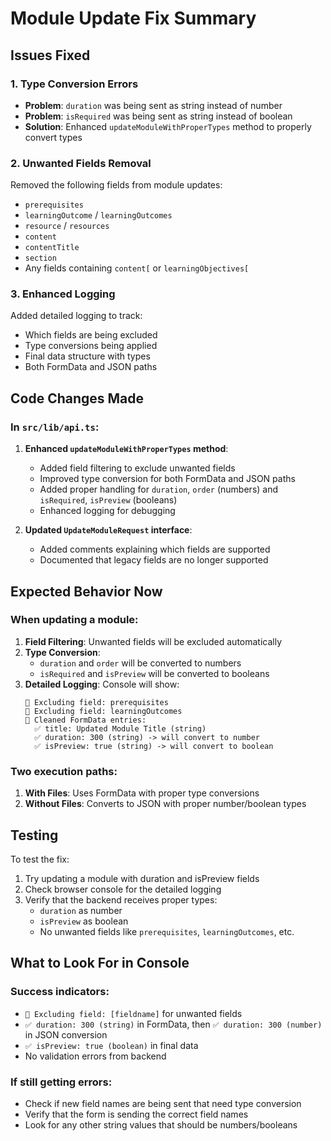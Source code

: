 # Module Update Fix Summary

## Issues Fixed

### 1. Type Conversion Errors
- **Problem**: `duration` was being sent as string instead of number
- **Problem**: `isRequired` was being sent as string instead of boolean
- **Solution**: Enhanced `updateModuleWithProperTypes` method to properly convert types

### 2. Unwanted Fields Removal
Removed the following fields from module updates:
- `prerequisites`
- `learningOutcome` / `learningOutcomes` 
- `resource` / `resources`
- `content`
- `contentTitle`
- `section`
- Any fields containing `content[` or `learningObjectives[`

### 3. Enhanced Logging
Added detailed logging to track:
- Which fields are being excluded
- Type conversions being applied
- Final data structure with types
- Both FormData and JSON paths

## Code Changes Made

### In `src/lib/api.ts`:

1. **Enhanced `updateModuleWithProperTypes` method**:
   - Added field filtering to exclude unwanted fields
   - Improved type conversion for both FormData and JSON paths
   - Added proper handling for `duration`, `order` (numbers) and `isRequired`, `isPreview` (booleans)
   - Enhanced logging for debugging

2. **Updated `UpdateModuleRequest` interface**:
   - Added comments explaining which fields are supported
   - Documented that legacy fields are no longer supported

## Expected Behavior Now

### When updating a module:
1. **Field Filtering**: Unwanted fields will be excluded automatically
2. **Type Conversion**: 
   - `duration` and `order` will be converted to numbers
   - `isRequired` and `isPreview` will be converted to booleans
3. **Detailed Logging**: Console will show:
   ```
   🚫 Excluding field: prerequisites
   🚫 Excluding field: learningOutcomes
   🧹 Cleaned FormData entries:
     ✅ title: Updated Module Title (string)
     ✅ duration: 300 (string) -> will convert to number
     ✅ isPreview: true (string) -> will convert to boolean
   ```

### Two execution paths:
1. **With Files**: Uses FormData with proper type conversions
2. **Without Files**: Converts to JSON with proper number/boolean types

## Testing

To test the fix:
1. Try updating a module with duration and isPreview fields
2. Check browser console for the detailed logging
3. Verify that the backend receives proper types:
   - `duration` as number
   - `isPreview` as boolean
   - No unwanted fields like `prerequisites`, `learningOutcomes`, etc.

## What to Look For in Console

### Success indicators:
- `🚫 Excluding field: [fieldname]` for unwanted fields
- `✅ duration: 300 (string)` in FormData, then `✅ duration: 300 (number)` in JSON conversion
- `✅ isPreview: true (boolean)` in final data
- No validation errors from backend

### If still getting errors:
- Check if new field names are being sent that need type conversion
- Verify that the form is sending the correct field names
- Look for any other string values that should be numbers/booleans
